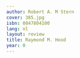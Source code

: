 ```yaml
---
author: Robert A. M Stern
cover: 385.jpg
isbn: 0847804100
lang: nl
layout: review
title: Raymond M. Hood
year: 0
---
```


